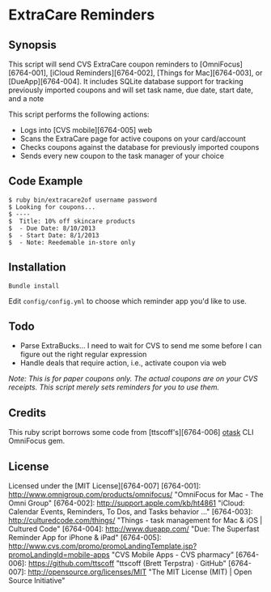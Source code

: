 
# ExtraCare Reminders

## Synopsis

This script will send CVS ExtraCare coupon reminders to [OmniFocus][6764-001], [iCloud Reminders][6764-002], [Things for Mac][6764-003], or [DueApp][6764-004]. It includes SQLite database support for tracking previously imported coupons and will set task name, due date, start date, and a note

This script performs the following actions:

+ Logs into [CVS mobile][6764-005] web
+ Scans the ExtraCare page for active coupons on your card/account
+ Checks coupons against the database for previously imported coupons
+ Sends every new coupon to the task manager of your choice

## Code Example

    $ ruby bin/extracare2of username password
    $ Looking for coupons...
    $ ----
    $  Title: 10% off skincare products
    $  - Due Date: 8/10/2013
    $  - Start Date: 8/1/2013
    $  - Note: Reedemable in-store only
    


## Installation

    Bundle install

Edit `config/config.yml` to choose which reminder app you'd like to use.

## Todo

+ Parse ExtraBucks... I need to wait for CVS to send me some before I can figure out the right regular expression
+ Handle deals that require action, i.e., activate coupon via web

_Note: This is for paper coupons only. The actual coupons are on your CVS receipts. This script merely sets reminders for you to use them._

## Credits

This ruby script borrows some code from [ttscoff's][6764-006] [otask](!github) CLI OmniFocus gem.

## License

Licensed under the [MIT License][6764-007]
[6764-001]: http://www.omnigroup.com/products/omnifocus/ "OmniFocus for Mac - The Omni Group"
[6764-002]: http://support.apple.com/kb/ht4861 "iCloud: Calendar Events, Reminders, To Dos, and Tasks behavior ..."
[6764-003]: http://culturedcode.com/things/ "Things - task management for Mac &amp; iOS | Cultured Code"
[6764-004]: http://www.dueapp.com/ "Due: The Superfast Reminder App for iPhone &amp; iPad"
[6764-005]: http://www.cvs.com/promo/promoLandingTemplate.jsp?promoLandingId=mobile-apps "CVS Mobile Apps - CVS pharmacy"
[6764-006]: https://github.com/ttscoff "ttscoff (Brett Terpstra) · GitHub"
[6764-007]: http://opensource.org/licenses/MIT "The MIT License (MIT) | Open Source Initiative"